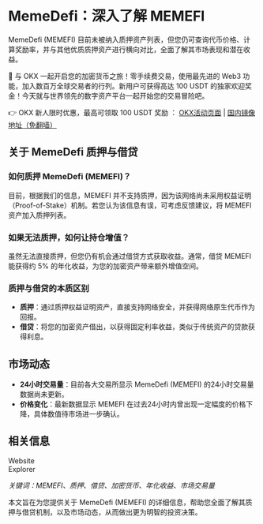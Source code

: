 # MemeDefi：深入了解 MEMEFI

MemeDefi (MEMEFI) 目前未被纳入质押资产列表，但您仍可查询代币价格、计算奖励率，并与其他优质质押资产进行横向对比，全面了解其市场表现和潜在收益。

🚀 与 OKX 一起开启您的加密货币之旅！零手续费交易，使用最先进的 Web3 功能，加入数百万全球交易者的行列。新用户可获得高达 100 USDT 的独家欢迎奖金！今天就与世界领先的数字资产平台一起开始您的交易冒险吧。

👉 OKX 新人限时优惠，最高可领取 100 USDT 奖励 ： [OKX活动页面](https://bit.ly/OKXe) | [国内镜像地址（免翻墙）](https://bit.ly/okX)

## 关于 MemeDefi 质押与借贷

### 如何质押 MemeDefi (MEMEFI)？

目前，根据我们的信息，MEMEFI 并不支持质押，因为该网络尚未采用权益证明（Proof-of-Stake）机制。若您认为该信息有误，可考虑反馈建议，将 MEMEFI 资产加入质押列表。

### 如果无法质押，如何让持仓增值？

虽然无法直接质押，但您仍有机会通过借贷方式获取收益。通常，借贷 MEMEFI 能获得约 5% 的年化收益，为您的加密资产带来额外增值空间。

### 质押与借贷的本质区别

- **质押**：通过质押权益证明资产，直接支持网络安全，并获得网络原生代币作为回报。
- **借贷**：将您的加密资产借出，以获得固定利率收益，类似于传统资产的贷款获得利息。

## 市场动态

- **24小时交易量**：目前各大交易所显示 MemeDefi (MEMEFI) 的24小时交易量数据尚未更新。
- **价格变化**：最新数据显示 MEMEFI 在过去24小时内曾出现一定幅度的价格下降，具体数值待市场进一步确认。

## 相关信息

Website  
Explorer  

*关键词：MEMEFI、质押、借贷、加密货币、年化收益、市场交易量*

本文旨在为您提供关于 MemeDefi (MEMEFI) 的详细信息，帮助您全面了解其质押与借贷机制，以及市场动态，从而做出更为明智的投资决策。